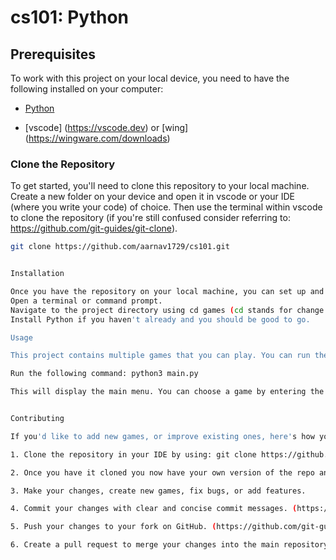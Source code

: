 # cs101: Python

## Prerequisites

To work with this project on your local device, you need to have the following installed on your computer:

- [Python](https://www.python.org/downloads/)

- [vscode] (https://vscode.dev) or [wing] (https://wingware.com/downloads)


### Clone the Repository

To get started, you'll need to clone this repository to your local machine. Create a new folder on your device and open it in vscode or your IDE (where you write your code) of choice. Then use the terminal within vscode to clone the repository (if you're still confused consider referring to: https://github.com/git-guides/git-clone). 

```bash
git clone https://github.com/aarnav1729/cs101.git


Installation

Once you have the repository on your local machine, you can set up and run the games. Follow these steps:
Open a terminal or command prompt.
Navigate to the project directory using cd games (cd stands for change directory).
Install Python if you haven't already and you should be good to go.

Usage

This project contains multiple games that you can play. You can run the games from the command line or terminal. These games can be accessed using the Main Menu. To access it, naivagte to your terminal, in your terminal, navigate to the project directory (if you're not already there).

Run the following command: python3 main.py

This will display the main menu. You can choose a game by entering the corresponding number.


Contributing

If you'd like to add new games, or improve existing ones, here's how you can do it:

1. Clone the repository in your IDE by using: git clone https://github.com/aarnav1729/cs101.git

2. Once you have it cloned you now have your own version of the repo and can make changes!

3. Make your changes, create new games, fix bugs, or add features.

4. Commit your changes with clear and concise commit messages. (https://github.com/git-guides/git-commit)

5. Push your changes to your fork on GitHub. (https://github.com/git-guides/git-push)

6. Create a pull request to merge your changes into the main repository. (https://github.com/git-guides/git-pull)
